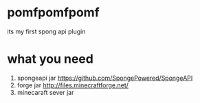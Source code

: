 pomfpomfpomf
============
its my first spong api plugin

what you need
=============
1. spongeapi jar  https://github.com/SpongePowered/SpongeAPI  
2. forge jar http://files.minecraftforge.net/
3. minecaraft sever jar  

